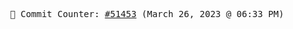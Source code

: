 <p align="center">
    <samp>
        📮 Commit Counter: <a href="https://github.com/Javascript-void0/Javascript-void0/commits/main">#51453</a> (March 26, 2023 @ 06:33 PM)
    </samp>
</p>